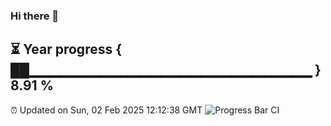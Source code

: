 ### Hi there 👋
⏳ Year progress { ██▁▁▁▁▁▁▁▁▁▁▁▁▁▁▁▁▁▁▁▁▁▁▁▁▁▁▁▁ } 8.91 %
---
⏰ Updated on Sun, 02 Feb 2025 12:12:38 GMT
![Progress Bar CI](https://github.com/Moyi321/Moyi321/workflows/Progress%20Bar%20CI/badge.svg)
